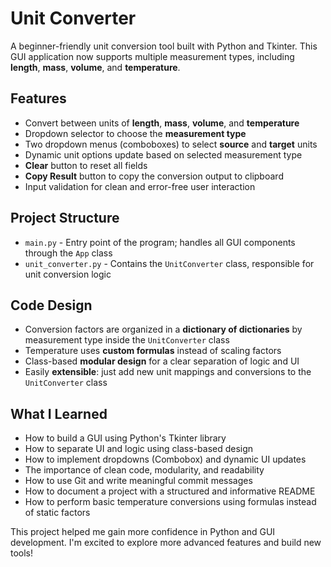 # Unit Converter

A beginner-friendly unit conversion tool built with Python and Tkinter. This GUI application now supports multiple measurement types, including **length**, **mass**, **volume**, and **temperature**.

## Features

- Convert between units of **length**, **mass**, **volume**, and **temperature**
- Dropdown selector to choose the **measurement type**
- Two dropdown menus (comboboxes) to select **source** and **target** units
- Dynamic unit options update based on selected measurement type
- **Clear** button to reset all fields
- **Copy Result** button to copy the conversion output to clipboard
- Input validation for clean and error-free user interaction

## Project Structure

- `main.py` - Entry point of the program; handles all GUI components through the `App` class
- `unit_converter.py` - Contains the `UnitConverter` class, responsible for unit conversion logic

## Code Design

- Conversion factors are organized in a **dictionary of dictionaries** by measurement type inside the `UnitConverter` class
- Temperature uses **custom formulas** instead of scaling factors
- Class-based **modular design** for a clear separation of logic and UI
- Easily **extensible**: just add new unit mappings and conversions to the `UnitConverter` class

## What I Learned

- How to build a GUI using Python's Tkinter library
- How to separate UI and logic using class-based design
- How to implement dropdowns (Combobox) and dynamic UI updates
- The importance of clean code, modularity, and readability
- How to use Git and write meaningful commit messages
- How to document a project with a structured and informative README
- How to perform basic temperature conversions using formulas instead of static factors

This project helped me gain more confidence in Python and GUI development. I'm excited to explore more advanced features and build new tools!
